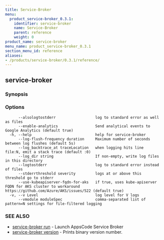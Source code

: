 ```yaml
---
title: Service-Broker
menu:
  product_service-broker_0.3.1:
    identifier: service-broker
    name: Service-Broker
    parent: reference
    weight: 0
product_name: service-broker
menu_name: product_service-broker_0.3.1
section_menu_id: reference
aliases:
- /products/service-broker/0.3.1/reference/
---
```


## service-broker



### Synopsis



### Options

```
      --alsologtostderr                  log to standard error as well as files
      --enable-analytics                 Send analytical events to Google Analytics (default true)
  -h, --help                             help for service-broker
      --log-flush-frequency duration     Maximum number of seconds between log flushes (default 5s)
      --log_backtrace_at traceLocation   when logging hits line file:N, emit a stack trace (default :0)
      --log_dir string                   If non-empty, write log files in this directory
      --logtostderr                      log to standard error instead of files
      --stderrthreshold severity         logs at or above this threshold go to stderr
      --use-kubeapiserver-fqdn-for-aks   if true, uses kube-apiserver FQDN for AKS cluster to workaround https://github.com/Azure/AKS/issues/522 (default true)
  -v, --v Level                          log level for V logs
      --vmodule moduleSpec               comma-separated list of pattern=N settings for file-filtered logging
```

### SEE ALSO

* [service-broker run](/products/service-broker/0.3.1/reference/service-broker_run)	 - Launch AppsCode Service Broker
* [service-broker version](/products/service-broker/0.3.1/reference/service-broker_version)	 - Prints binary version number.

